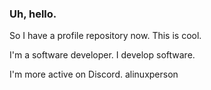 ### Uh, hello.

So I have a profile repository now. This is cool.

I'm a software developer. I develop software.

I'm more active on Discord. alinuxperson
